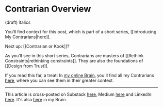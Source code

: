 # Contrarian Overview
(draft) 
Italics 

You'll find context for this post, which is part of a short series, [[Introducing My Contrarians|here]]. 





Next up: [[Contrarian or Kook]]? 

As you'll see in this short series, Contrarians are masters of [[Rethink Constraints|rethinking constraints]]. They are also the foundations of [[Design from Trust]]. 

If you read this far, a treat: In [my online Brain](https://www.jerrysbrain.com/), you'll find all my Contrarians [here](https://bra.in/4jrdQp), where you can see them in their greater context. 

--- 
This article is cross-posted on Substack [here](), Medium [here]() and LinkedIn [here](). It's also [here](https://bra.in/6j9omR) in my Brain. 